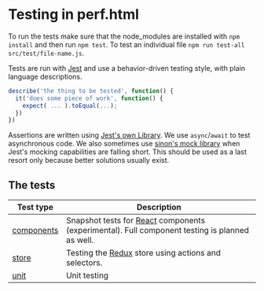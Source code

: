 # Testing in perf.html

To run the tests make sure that the node_modules are installed with `npm install` and then run `npm test`. To test an individual file `npm run test-all src/test/file-name.js`.

Tests are run with [Jest](https://facebook.github.io/jest/) and use a behavior-driven testing style, with plain language descriptions.

```javascript
describe('the thing to be tested', function() {
  it('does some piece of work', function() {
    expect( ... ).toEqual(...);
  })
})
```

Assertions are written using [Jest's own Library](https://facebook.github.io/jest/docs/using-matchers.html#content).
We use `async`/`await` to test asynchronous code. We also sometimes use [sinon's mock library](http://sinonjs.org/)
when Jest's mocking capabilities are falling short. This should be used as a last resort only because better solutions usually exist.

## The tests

| Test type                  | Description |
| -------------------------- | ----------- |
| [components](./components) | Snapshot tests for [React](https://facebook.github.io/react/) components (experimental). Full component testing is planned as well. |
| [store](./store)           | Testing the [Redux](http://redux.js.org/) store using actions and selectors. |
| [unit](./unit)             | Unit testing |
